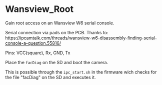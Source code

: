 # Wansview_Root

Gain root access on an Wansview W6 serial console.

Serial connection via pads on the PCB.
Thanks to: https://ipcamtalk.com/threads/wansview-w6-disassembly-finding-serial-console-a-question.55816/

Pins: VCC(square), Rx, GND, Tx 

Place the `facDiag` on the SD and boot the camera.

This is possible through the `ipc_start.sh` in the firmware wich checks for the file "facDiag" on the SD and executes it.